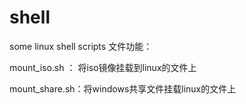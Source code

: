 # shell
some linux shell scripts
文件功能：

mount_iso.sh ： 将iso镜像挂载到linux的文件上

mount_share.sh：将windows共享文件挂载linux的文件上
